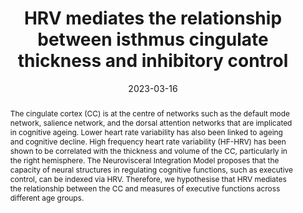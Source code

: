 ---
abstract: "The cingulate cortex (CC) is at the centre of networks such as the default mode network, salience network, and the dorsal attention networks that are implicated in cognitive ageing. Lower heart rate variability has also been linked to ageing and cognitive decline. High frequency heart rate variability (HF-HRV) has been shown to be correlated with the thickness and volume of the CC, particularly in the right hemisphere. The Neurovisceral Integration Model proposes that the capacity of neural structures in regulating cognitive functions, such as executive control, can be indexed via HRV. Therefore, we hypothesise that HRV mediates the relationship between the CC and measures of executive functions across different age groups."

authors:
- Jiayi-Zhang
- Wilson-Lim
- Annika Tang
- Edward Tan
- Ho Chinwei
- Isaac Teo
- Kinnard Chen
- Annabel-Chen

date: "2023-03-16"
doi: ""
featured: false
projects: ""
publication: "Zhang, J., Lim, W., Tang, A., Tan, E., Ho, C. W., Teo, I., Chen, K., & Chen, S. A. (2023, July 22-26). HRV mediates the relationship between isthmus cingulate thickness and inhibitory control [Poster presentation]. Organization for Human Brain Mapping 29th Annual Meeting, Montréal, QC, Canada."
publication_short: ""
publication_types:
# Legend: 0 = Uncategorized; 1 = Conference paper; 2 = Journal article;
# 3 = Preprint / Working Paper; 4 = Report; 5 = Book; 6 = Book section;
# 7 = Thesis; 8 = Patent
- "1"
publishDate: "2023-03-16"
tags:
- Heart Rate Variability
- MRI
- Executive Control
- Ageing
title: "HRV mediates the relationship between isthmus cingulate thickness and inhibitory control"
url_code: ""
url_dataset: ""
url_pdf: ""
url_poster: ""
url_project: ""
url_slides: ""
url_source: ""
url_video: ""
---